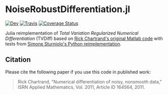 # NoiseRobustDifferentiation.jl

[![Dev](https://img.shields.io/badge/docs-dev-blue.svg)](https://adrhill.github.io/NoiseRobustDifferentiation.jl/dev/)
[![Travis](https://travis-ci.com/adrhill/NoiseRobustDifferentiation.jl.svg?branch=main)](https://travis-ci.com/github/adrhill/NoiseRobustDifferentiation.jl)
[![Coverage Status](https://coveralls.io/repos/github/adrhill/NoiseRobustDifferentiation.jl/badge.svg?branch=main)](https://coveralls.io/github/adrhill/NoiseRobustDifferentiation.jl?branch=main)

Julia reimplementation of *Total Variation Regularized Numerical Differentiation* (TVDiff) based on [Rick Chartrand's original Matlab code](https://sites.google.com/site/dnartrahckcir/home/tvdiff-code) with tests from [Simone Sturniolo's Python reimplementation](https://github.com/stur86/tvregdiff).

## Citation
Please cite the following paper if you use this code in published work:
> Rick Chartrand, "Numerical differentiation of noisy, nonsmooth data," ISRN Applied Mathematics, Vol. 2011, Article ID 164564, 2011. 
